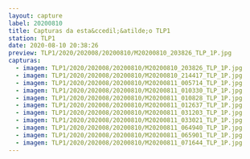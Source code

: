 ```yaml
---
layout: capture
label: 20200810
title: Capturas da esta&ccedil;&atilde;o TLP1
station: TLP1
date: 2020-08-10 20:38:26
preview: TLP1/2020/202008/20200810/M20200810_203826_TLP_1P.jpg
capturas:
  - imagem: TLP1/2020/202008/20200810/M20200810_203826_TLP_1P.jpg
  - imagem: TLP1/2020/202008/20200810/M20200810_214417_TLP_1P.jpg
  - imagem: TLP1/2020/202008/20200810/M20200811_005714_TLP_1P.jpg
  - imagem: TLP1/2020/202008/20200810/M20200811_010330_TLP_1P.jpg
  - imagem: TLP1/2020/202008/20200810/M20200811_010828_TLP_1P.jpg
  - imagem: TLP1/2020/202008/20200810/M20200811_012637_TLP_1P.jpg
  - imagem: TLP1/2020/202008/20200810/M20200811_031203_TLP_1P.jpg
  - imagem: TLP1/2020/202008/20200810/M20200811_033021_TLP_1P.jpg
  - imagem: TLP1/2020/202008/20200810/M20200811_064940_TLP_1P.jpg
  - imagem: TLP1/2020/202008/20200810/M20200811_065901_TLP_1P.jpg
  - imagem: TLP1/2020/202008/20200810/M20200811_071644_TLP_1P.jpg
---
```

